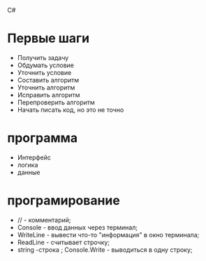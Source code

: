 C#
# Первые шаги
* Получить задачу
* Обдумать условие
* Уточнить условие
* Составить алгоритм
* Уточнить алгоритм
* Исправить алгоритм
* Перепроверить алгоритм
* Начать писать код, но это не точно

# программа
* Интерфейс
* логика
* данные

# програмирование
* // - комментарий;
* Console - ввод данных через терминал;
* WriteLine - вывести что-то "информация" в окно терминала;
* ReadLine - считывает строчку;
* string -строка ;
Console.Write - выводиться в одну строку;